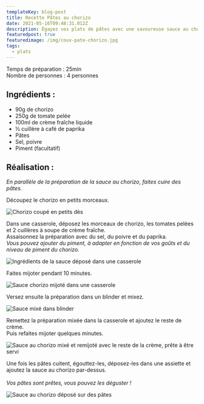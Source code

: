 ```yaml
---
templateKey: blog-post
title: Recette Pâtes au chorizo
date: 2021-05-16T09:48:31.012Z
description: Égayez vos plats de pâtes avec une savoureuse sauce au chorizo.
featuredpost: true
featuredimage: /img/couv-pate-chorizo.jpg
tags:
  - plats
---
```

Temps de préparation : 25min\
Nombre de personnes : 4 personnes

## Ingrédients :

* 90g de chorizo
* 250g de tomate pelée
* 100ml de crème fraîche liquide
* ½ cuillère à café de paprika
* Pâtes
* Sel, poivre
* Piment (facultatif)

## Réalisation :

*En parallèle de la préparation de la sauce au chorizo, faites cuire des pâtes.*

Découpez le chorizo en petits morceaux.

![Chorizo coupé en petits dès](/img/des-chorizo.jpg "Dès de chorizo")

Dans une casserole, déposez les morceaux de chorizo, les tomates pelées et 2 cuillères à soupe de crème fraîche.\
Assaisonnez la préparation avec du sel, du poivre et du paprika.\
*Vous pouvez ajouter du piment, à adapter en fonction de vos goûts et du niveau de piment du chorizo.*  

![Ingrédients de la sauce déposé dans une casserole](/img/prepa-sauce-chorizo.jpg "Préparation sauce chorizo ")

Faites mijoter pendant 10 minutes.

![Sauce chorizo mijoté dans une casserole](/img/sauce-mijote.jpg "Sauce chorizo mijoté")

Versez ensuite la préparation dans un blinder et mixez.

![Sauce mixé dans blinder ](/img/sauce-mixer-blindet.jpg "Sauce mixé")

Remettez la préparation mixée dans la casserole et ajoutez le reste de crème.\
Puis refaites mijoter quelques minutes.

![Sauce au chorizo mixé et remijoté avec le reste de la crème, prête à être servi ](/img/sauce-fini-chorizo.jpg "Sauce chorizo prête ")

Une fois les pâtes cuitent, égouttez-les, déposez-les dans une assiette et ajoutez la sauce au chorizo par-dessus. \
\
*Vos pâtes sont prêtes, vous pouvez les déguster !*

![Sauce au chorizo déposé sur des pâtes ](/img/pate-avec-sauce-.jpg "Plat pâtes au chorizo ")
